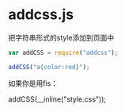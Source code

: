 # addcss.js
把字符串形式的style添加到页面中

```javascript
var addCSS = require("addcss");

addCSS("a{color:red}");
```

如果你是用fis：

addCSS(__inline("style.css"));
